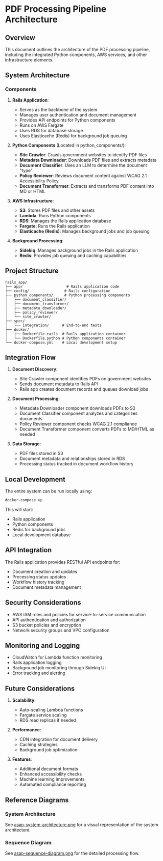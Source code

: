 # PDF Processing Pipeline Architecture

## Overview

This document outlines the architecture of the PDF processing pipeline, including the integrated Python components, AWS services, and other infrastructure elements.

## System Architecture

### Components

1. **Rails Application**:
   - Serves as the backbone of the system
   - Manages user authentication and document management
   - Provides API endpoints for Python components
   - Runs on AWS Fargate
   - Uses RDS for database storage
   - Uses Elasticache (Redis) for background job queuing

2. **Python Components** (Located in python_components/):
   - **Site Crawler**: Crawls government websites to identify PDF files
   - **Metadata Downloader**: Downloads PDF files and extracts metadata
   - **Document Classifier**: Uses an LLM to determine the document "type"
   - **Policy Reviewer**: Reviews document content against WCAG 2.1 Accessibility Policy
   - **Document Transformer**: Extracts and transforms PDF content into MD or HTML

3. **AWS Infrastructure**:
   - **S3**: Stores PDF files and other assets
   - **Lambda**: Runs Python components
   - **RDS**: Manages the Rails application database
   - **Fargate**: Runs the Rails application
   - **Elasticache (Redis)**: Manages background jobs and job queuing

4. **Background Processing**:
   - **Sidekiq**: Manages background jobs in the Rails application
   - **Redis**: Provides job queuing and caching capabilities

## Project Structure

```
rails_app/
├── app/                    # Rails application code
├── config/                # Rails configuration
├── python_components/     # Python processing components
│   ├── document_classifier/
│   ├── document_transformer/
│   ├── metadata_downloader/
│   ├── policy_reviewer/
│   └── site_crawler/
├── spec/
│   └── integration/      # End-to-end tests
├── docker/
│   ├── Dockerfile.rails  # Rails application container
│   └── Dockerfile.python # Python components container
└── docker-compose.yml    # Local development setup
```

## Integration Flow

1. **Document Discovery**:
   - Site Crawler component identifies PDFs on government websites
   - Sends document metadata to Rails API
   - Rails app creates document records and queues download jobs

2. **Document Processing**:
   - Metadata Downloader component downloads PDFs to S3
   - Document Classifier component analyzes and categorizes documents
   - Policy Reviewer component checks WCAG 2.1 compliance
   - Document Transformer component converts PDFs to MD/HTML as needed

3. **Data Storage**:
   - PDF files stored in S3
   - Document metadata and relationships stored in RDS
   - Processing status tracked in document workflow history

## Local Development

The entire system can be run locally using:
```bash
docker-compose up
```

This will start:
- Rails application
- Python components
- Redis for background jobs
- Local development database

## API Integration

The Rails application provides RESTful API endpoints for:
- Document creation and updates
- Processing status updates
- Workflow history tracking
- Document metadata management

## Security Considerations

- AWS IAM roles and policies for service-to-service communication
- API authentication and authorization
- S3 bucket policies and encryption
- Network security groups and VPC configuration

## Monitoring and Logging

- CloudWatch for Lambda function monitoring
- Rails application logging
- Background job monitoring through Sidekiq UI
- Error tracking and alerting

## Future Considerations

1. **Scalability**:
   - Auto-scaling Lambda functions
   - Fargate service scaling
   - RDS read replicas if needed

2. **Performance**:
   - CDN integration for document delivery
   - Caching strategies
   - Background job optimization

3. **Features**:
   - Additional document formats
   - Enhanced accessibility checks
   - Machine learning improvements
   - Automated compliance reporting

## Reference Diagrams

### System Architecture
See [asap-system-architecture.png](asap-system-architecture.png) for a visual representation of the system architecture.

### Sequence Diagram
See [asap-sequence-diagram.png](asap-sequence-diagram.png) for the detailed processing flow.
